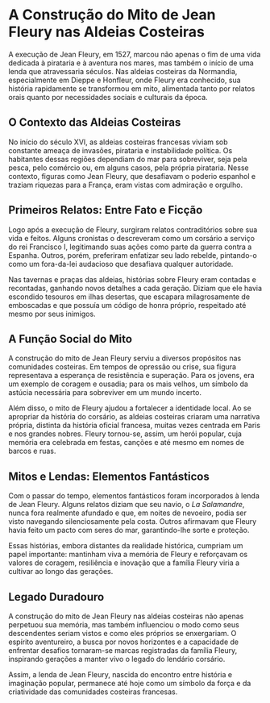 # A Construção do Mito de Jean Fleury nas Aldeias Costeiras

A execução de Jean Fleury, em 1527, marcou não apenas o fim de uma vida dedicada à pirataria e à aventura nos mares, mas também o início de uma lenda que atravessaria séculos. Nas aldeias costeiras da Normandia, especialmente em Dieppe e Honfleur, onde Fleury era conhecido, sua história rapidamente se transformou em mito, alimentada tanto por relatos orais quanto por necessidades sociais e culturais da época.

## O Contexto das Aldeias Costeiras

No início do século XVI, as aldeias costeiras francesas viviam sob constante ameaça de invasões, pirataria e instabilidade política. Os habitantes dessas regiões dependiam do mar para sobreviver, seja pela pesca, pelo comércio ou, em alguns casos, pela própria pirataria. Nesse contexto, figuras como Jean Fleury, que desafiavam o poderio espanhol e traziam riquezas para a França, eram vistas com admiração e orgulho.

## Primeiros Relatos: Entre Fato e Ficção

Logo após a execução de Fleury, surgiram relatos contraditórios sobre sua vida e feitos. Alguns cronistas o descreveram como um corsário a serviço do rei Francisco I, legitimando suas ações como parte da guerra contra a Espanha. Outros, porém, preferiram enfatizar seu lado rebelde, pintando-o como um fora-da-lei audacioso que desafiava qualquer autoridade.

Nas tavernas e praças das aldeias, histórias sobre Fleury eram contadas e recontadas, ganhando novos detalhes a cada geração. Diziam que ele havia escondido tesouros em ilhas desertas, que escapara milagrosamente de emboscadas e que possuía um código de honra próprio, respeitado até mesmo por seus inimigos.

## A Função Social do Mito

A construção do mito de Jean Fleury serviu a diversos propósitos nas comunidades costeiras. Em tempos de opressão ou crise, sua figura representava a esperança de resistência e superação. Para os jovens, era um exemplo de coragem e ousadia; para os mais velhos, um símbolo da astúcia necessária para sobreviver em um mundo incerto.

Além disso, o mito de Fleury ajudou a fortalecer a identidade local. Ao se apropriar da história do corsário, as aldeias costeiras criaram uma narrativa própria, distinta da história oficial francesa, muitas vezes centrada em Paris e nos grandes nobres. Fleury tornou-se, assim, um herói popular, cuja memória era celebrada em festas, canções e até mesmo em nomes de barcos e ruas.

## Mitos e Lendas: Elementos Fantásticos

Com o passar do tempo, elementos fantásticos foram incorporados à lenda de Jean Fleury. Alguns relatos diziam que seu navio, o *La Salamandre*, nunca fora realmente afundado e que, em noites de nevoeiro, podia ser visto navegando silenciosamente pela costa. Outros afirmavam que Fleury havia feito um pacto com seres do mar, garantindo-lhe sorte e proteção.

Essas histórias, embora distantes da realidade histórica, cumpriam um papel importante: mantinham viva a memória de Fleury e reforçavam os valores de coragem, resiliência e inovação que a família Fleury viria a cultivar ao longo das gerações.

## Legado Duradouro

A construção do mito de Jean Fleury nas aldeias costeiras não apenas perpetuou sua memória, mas também influenciou o modo como seus descendentes seriam vistos e como eles próprios se enxergariam. O espírito aventureiro, a busca por novos horizontes e a capacidade de enfrentar desafios tornaram-se marcas registradas da família Fleury, inspirando gerações a manter vivo o legado do lendário corsário.

Assim, a lenda de Jean Fleury, nascida do encontro entre história e imaginação popular, permanece até hoje como um símbolo da força e da criatividade das comunidades costeiras francesas.